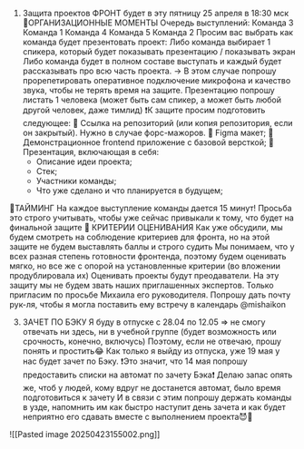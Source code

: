 1) Защита проектов ФРОНТ будет в эту пятницу 25 апреля в 18:30 мск
🔸ОРГАНИЗАЦИОННЫЕ МОМЕНТЫ
Очередь выступлений:
Команда 3
Команда 1
Команда 4
Команда 5 
Команда 2
Просим вас выбрать как команда будет презентовать проект:
Либо команда выбирает 1 спикера, который будет показывать презентацию / показывать экран
Либо команда будет в полном составе выступать и каждый будет рассказывать про всю часть проекта. 
-> В этом случае попрошу прорепетировать оперативное подключение микрофона и качество звука, чтобы не терять время на защите.
Презентацию попрошу листать 1 человека (может быть сам спикер, а может быть любой другой человек, даже тимлид)
❗️К защите просим подготовить следующее:
🔸 Ссылка на репозиторий (или копия репозитория, если он закрытый). Нужно в случае форс-мажоров.
🔸 Figma макет;
🔸 Демонстрационное frontend приложение с базовой версткой;
🔸 Презентация, включающая в себя:
    - Описание идеи проекта;
    - Стек;
    - Участники команды;
    - Что уже сделано и что планируется в будущем;

🔸ТАЙМИНГ
На каждое выступление команды дается 15 минут! Просьба это строго учитывать, чтобы уже сейчас привыкали к тому, что будет на финальной защите
🔸 КРИТЕРИИ ОЦЕНИВАНИЯ
Как уже обсудили, мы будем смотреть на соблюдение критериев для фронта, но на этой защите не будем выставлять баллы и строго судить
Мы понимаем, что у всех разная степень готовности фронтенда, поэтому будем оценивать мягко, но все же с опорой на установленные критерии (во вложении продублировала их)
Оценивать проекты будут преодаватели. На эту защиту мы не будем звать наших приглашенных экспертов. Только пригласим по просьбе Михаила его руководителя. Попрошу дать почту рук-ля, чтобы я могла поставить ему встречу в календарь @mishaikon 

3) ЗАЧЕТ ПО БЭКУ
Я буду в отпуске с 28.04 по 12.05 => не смогу отвечать ни здесь, ни в учебной группе (будет возможность или срочность, конечно, включусь)
Поэтому, если не отвечаю, прошу понять и простить😂
Как только я выйду из отпуска, уже 19 мая у нас будет зачет по Бэку. 
❗️Это значит, что 14 мая попрошу предоставить списки на автомат по зачету Бэка❗️
Делаю запас опять же, чтоб у людей, кому вдруг не достанется автомат, было время подготовиться к зачету
И в связи с этим попрошу держать команды в узде, напомнить им как быстро наступит день зачета и как будет неприятно его сдавать вместе с выполнением проекта😈🤣


![[Pasted image 20250423155002.png]]